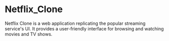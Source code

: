 # Netflix_Clone
Netflix Clone is a web application replicating the popular streaming service's UI. It provides a user-friendly interface for browsing and watching movies and TV shows.
